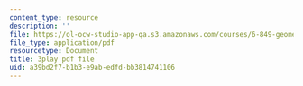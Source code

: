 ```yaml
---
content_type: resource
description: ''
file: https://ol-ocw-studio-app-qa.s3.amazonaws.com/courses/6-849-geometric-folding-algorithms-linkages-origami-polyhedra-fall-2012/a39bd2f7b1b3e9abedfdbb3814741106_k2jKCJ8fhj0.pdf
file_type: application/pdf
resourcetype: Document
title: 3play pdf file
uid: a39bd2f7-b1b3-e9ab-edfd-bb3814741106
---
```

